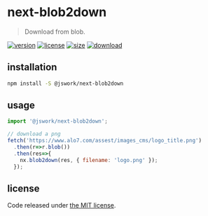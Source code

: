 # next-blob2down
> Download from blob.

[![version][version-image]][version-url]
[![license][license-image]][license-url]
[![size][size-image]][size-url]
[![download][download-image]][download-url]

## installation
```bash
npm install -S @jswork/next-blob2down
```

## usage
```js
import '@jswork/next-blob2down';

// download a png
fetch('https://www.alo7.com/assest/images_cms/logo_title.png')
  .then(r=>r.blob())
  .then(res=>{
    nx.blob2down(res, { filename: 'logo.png' });
  });
```

## license
Code released under [the MIT license](https://github.com/afeiship/next-blob2down/blob/master/LICENSE.txt).

[version-image]: https://img.shields.io/npm/v/@jswork/next-blob2down
[version-url]: https://npmjs.org/package/@jswork/next-blob2down

[license-image]: https://img.shields.io/npm/l/@jswork/next-blob2down
[license-url]: https://github.com/afeiship/next-blob2down/blob/master/LICENSE.txt

[size-image]: https://img.shields.io/bundlephobia/minzip/@jswork/next-blob2down
[size-url]: https://github.com/afeiship/next-blob2down/blob/master/dist/next-blob2down.min.js

[download-image]: https://img.shields.io/npm/dm/@jswork/next-blob2down
[download-url]: https://www.npmjs.com/package/@jswork/next-blob2down
